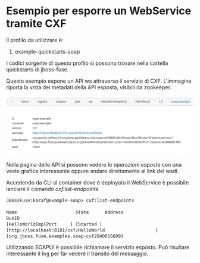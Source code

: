 Esempio per esporre un WebService tramite CXF
===

Il profilo da utilizzare è:

1. example-quickstarts-soap

I codici sorgente di questo profilo si possono trovare nella cartella quickstarts di jboss-fuse.

Questo esempio espone un API ws attraverso il servizio di CXF.
L'immagine riporta la vista dei metadati della API esposta, visibili da zookeeper.

![Zookeeper API rest](zookeeper_api_soap.png)

Nella pagina delle API si possono vedere le operazioni esposte con una veste grafica interessante oppure andare direttamente al
link del wsdl.

Accedendo da CLI al container dove è deployato il WebService è possibile lanciare il comando _cxf:list-endpoints_

    JBossFuse:karaf@example-soap> cxf:list-endpoints

    Name                      State      Address                                                      BusID
    [HelloWorldImplPort     ] [Started ] [http://localhost:8181/cxf/HelloWorld                   ] [org.jboss.fuse.examples.soap-cxf2040055609]


Utilizzando SOAPUI è possibile richiamare il servizio esposto. Può risultare interessante il log per far vedere il transito del
messaggio.
